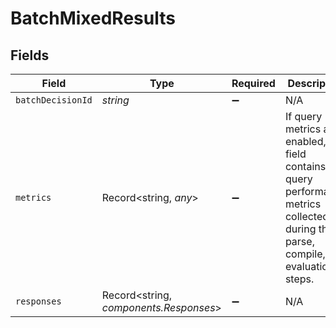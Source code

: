 # BatchMixedResults


## Fields

| Field                                                                                                                                  | Type                                                                                                                                   | Required                                                                                                                               | Description                                                                                                                            |
| -------------------------------------------------------------------------------------------------------------------------------------- | -------------------------------------------------------------------------------------------------------------------------------------- | -------------------------------------------------------------------------------------------------------------------------------------- | -------------------------------------------------------------------------------------------------------------------------------------- |
| `batchDecisionId`                                                                                                                      | *string*                                                                                                                               | :heavy_minus_sign:                                                                                                                     | N/A                                                                                                                                    |
| `metrics`                                                                                                                              | Record<string, *any*>                                                                                                                  | :heavy_minus_sign:                                                                                                                     | If query metrics are enabled, this field contains query performance metrics collected during the parse, compile, and evaluation steps. |
| `responses`                                                                                                                            | Record<string, *components.Responses*>                                                                                                 | :heavy_minus_sign:                                                                                                                     | N/A                                                                                                                                    |